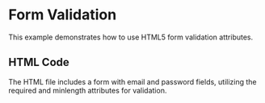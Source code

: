 # Form Validation

This example demonstrates how to use HTML5 form validation attributes.

## HTML Code
The HTML file includes a form with email and password fields, utilizing the required and minlength attributes for validation.